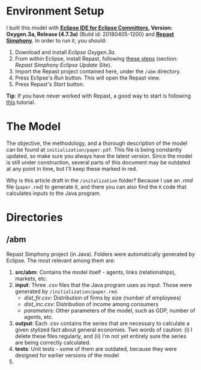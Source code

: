 # Environment Setup

I built this model with **[Eclipse IDE for Eclipse Committers](https://www.eclipse.org/downloads/packages/release/oxygen/3a/eclipse-ide-eclipse-committers), Version: Oxygen.3a, Release (4.7.3a)** (Build id: 20180405-1200) and **[Repast Simphony](https://repast.github.io/)**. In order to run it, you should:

1. Download and install *Eclipse Oxygen.3a*.
2. From within Eclipse, install Repast, following [these steps](https://repast.github.io/download.html) (section: *Repast Simphony Eclipse Update Site*). 
3. Import the Repast project contained here, under the `/abm` directory.
4. Press Eclipse's *Run* button. This will open the Repast view.
5. Press Repast's *Start* button.

**Tip**: If you have never worked with Repast, a good way to start is following [this](https://repast.github.io/docs/RepastJavaGettingStarted.pdf) tutorial. 

# The Model

The objective, the methodology, and a thorough description of the model can be found at `initialization/paper.pdf`. This file is being constantly updated, so make sure you always have the latest version. Since the model is still under construction, several parts of this document may be outdated at any point in time, but I'll keep these marked in red. 

Why is this article draft in the `/initalization` folder? Because I use an *.rmd* file (`paper.rmd`) to generate it, and there you can also find the `R` code that calculates inputs to the Java program. 

# Directories

## /abm

Repast Simphony project (in Java). Folders were automatically generated by Eclipse. The most relevant among them are:

1. **src/abm**: Contains the model itself - agents, links (relationships), markets, etc.
2. **input**: Three *.csv* files that the Java program uses as input. Those were generated by `/initialization/paper.rmd`. 
    * *dist_fir.csv*: Distribution of firms by size (number of employees)
    * *dist_inc.csv*: Distribution of income among consumers
    * *parameters*: Other parameters of the model, such as GDP, number of agents, etc.
3. **output**: Each .csv contains the series that are necessary to calculate a given stylized fact about general economies. Two words of caution: (i) I delete these files regularly, and (ii) I'm not yet entirely sure the series are being correctly calculated. 
4. **tests**: Unit tests - some of them are outdated, because they were designed for earlier versions of the model
5. 
